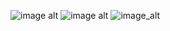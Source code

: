 ![image alt](https://files.catbox.moe/mmfhx6.png)
![image alt](https://files.catbox.moe/rh9g8q.webp)
![image_alt](https://files.catbox.moe/sze7t3.png) 
